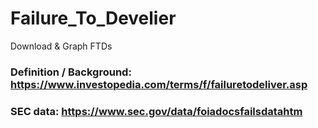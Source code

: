 # Failure_To_Develier
Download &amp; Graph FTDs

### Definition / Background: https://www.investopedia.com/terms/f/failuretodeliver.asp
### SEC data: https://www.sec.gov/data/foiadocsfailsdatahtm
